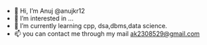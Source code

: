 - 👋 Hi, I’m Anuj @anujkr12
- 👀 I’m interested in ...
- 🌱 I’m currently learning cpp, dsa,dbms,data science.
- 📫 you can contact me through my mail
      ak2308529@gmail.com

<!---
anujkr12/anujkr12 is a ✨ special ✨ repository because its `README.md` (this file) appears on your GitHub profile.
You can click the Preview link to take a look at your changes.
--->
